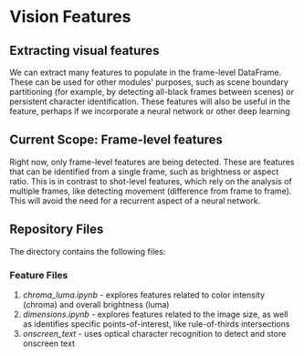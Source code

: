 # Vision Features
## Extracting visual features
We can extract many features to populate in the frame-level DataFrame. These can be used for other modules' purposes, such as scene boundary partitioning (for example, by detecting all-black frames between scenes) or persistent character identification. These features will also be useful in the feature, perhaps if we incorporate a neural network or other deep learning

## Current Scope: Frame-level features
Right now, only frame-level features are being detected. These are features that can be identified from a single frame, such as brightness or aspect ratio. This is in contrast to shot-level features, which rely on the analysis of multiple frames, like detecting movement (difference from frame to frame). This will avoid the need for a recurrent aspect of a neural network.

## Repository Files
The directory contains the following files:

### Feature Files
1. *chroma_luma.ipynb* - explores features related to color intensity (chroma) and overall brightness (luma)
2. *dimensions.ipynb* - explores features related to the image size, as well as identifies specific points-of-interest, like rule-of-thirds intersections
3. *onscreen_text* - uses optical character recognition to detect and store onscreen text
